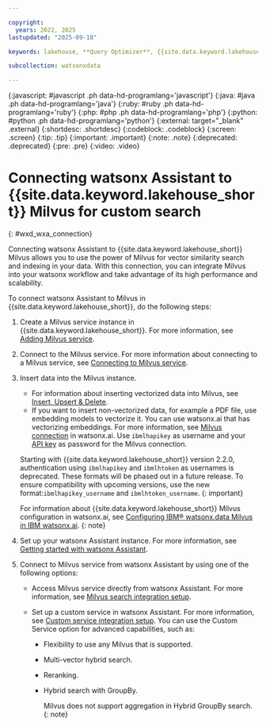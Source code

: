 ```yaml
---

copyright:
  years: 2022, 2025
lastupdated: "2025-09-18"

keywords: lakehouse, **Query Optimizer**, {{site.data.keyword.lakehouse_short}}

subcollection: watsonxdata

---
```


{:javascript: #javascript .ph data-hd-programlang='javascript'}
{:java: #java .ph data-hd-programlang='java'}
{:ruby: #ruby .ph data-hd-programlang='ruby'}
{:php: #php .ph data-hd-programlang='php'}
{:python: #python .ph data-hd-programlang='python'}
{:external: target="_blank" .external}
{:shortdesc: .shortdesc}
{:codeblock: .codeblock}
{:screen: .screen}
{:tip: .tip}
{:important: .important}
{:note: .note}
{:deprecated: .deprecated}
{:pre: .pre}
{:video: .video}

# Connecting watsonx Assistant to {{site.data.keyword.lakehouse_short}} Milvus for custom search
{: #wxd_wxa_connection}

Connecting watsonx Assistant to {{site.data.keyword.lakehouse_short}} Milvus allows you to use the power of Milvus for vector similarity search and indexing in your data. With this connection, you can integrate Milvus into your watsonx workflow and take advantage of its high performance and scalability.

To connect watsonx Assistant to Milvus in {{site.data.keyword.lakehouse_short}}, do the following steps:

1. Create a Milvus service instance in {{site.data.keyword.lakehouse_short}}. For more information, see [Adding Milvus service](/docs/watsonxdata?topic=watsonxdata-adding-milvus-service).
1. Connect to the Milvus service. For more information about connecting to a Milvus service, see [Connecting to Milvus service](/docs/watsonxdata?topic=watsonxdata-conn-to-milvus).
1. Insert data into the Milvus instance.
   - For information about inserting vectorized data into Milvus, see [Insert, Upsert & Delete](https://milvus.io/docs/insert-update-delete.md).
   - If you want to insert non-vectorized data, for example a PDF file, use embedding models to vectorize it. You can use watsonx.ai that has vectorizing embeddings. For more information, see [Milvus connection](https://dataplatform.cloud.ibm.com/docs/content/wsj/manage-data/conn-milvus.html?context=wx&audience=wdp) in watsonx.ai. Use `ibmlhapikey` as username and your [API key]({{site.data.keyword.ref-con-presto-serv-link}}#get-ibmapi-key) as password for the Milvus connection.

   Starting with {{site.data.keyword.lakehouse_short}} version 2.2.0, authentication using `ibmlhapikey` and `ibmlhtoken` as usernames is deprecated. These formats will be phased out in a future release. To ensure compatibility with upcoming versions, use the new format:`ibmlhapikey_username` and `ibmlhtoken_username`.
   {: important}

   For information about {{site.data.keyword.lakehouse_short}} Milvus configuration in watsonx.ai, see [Configuring IBM® watsonx.data Milvus in IBM watsonx.ai](/docs/watsonxdata?topic=watsonxdata-wxd_wxai_milvus_conn).
   {: note}

1. Set up your watsonx Assistant instance. For more information, see [Getting started with watsonx Assistant](https://cloud.ibm.com/docs/watson-assistant?topic=watson-assistant-getting-started).
1. Connect to Milvus service from watsonx Assistant by using one of the following options:
   * Access Milvus service directly from watsonx Assistant. For more information, see [Milvus search integration setup](https://cloud.ibm.com/docs/watson-assistant?topic=watson-assistant-search-milvus-add#setup-milvus).
   * Set up a custom service in watsonx Assistant. For more information, see [Custom service integration setup](https://cloud.ibm.com/docs/watson-assistant?topic=watson-assistant-search-customsearch-add#setup-custom-service-server). You can use the Custom 	 Service option for advanced capabilities, such as:

      * Flexibility to use any Milvus that is supported.
      * Multi-vector hybrid search.
      * Reranking.
      * Hybrid search with GroupBy.

        Milvus does not support aggregation in Hybrid GroupBy search.
        {: note}
